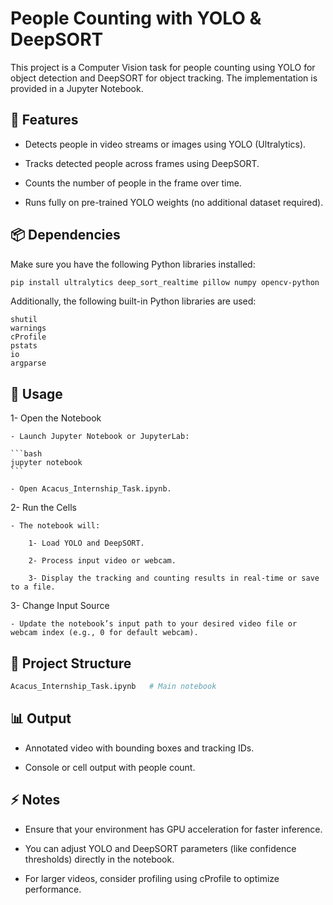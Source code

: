 # People Counting with YOLO & DeepSORT
This project is a Computer Vision task for people counting using YOLO for object detection and DeepSORT for object tracking. The implementation is provided in a Jupyter Notebook.

## 📌 Features
- Detects people in video streams or images using YOLO (Ultralytics).

- Tracks detected people across frames using DeepSORT.

- Counts the number of people in the frame over time.

- Runs fully on pre-trained YOLO weights (no additional dataset required).

## 📦 Dependencies
Make sure you have the following Python libraries installed:

```bash
pip install ultralytics deep_sort_realtime pillow numpy opencv-python
```
Additionally, the following built-in Python libraries are used:

```
shutil
warnings
cProfile
pstats
io
argparse
```

## 🚀 Usage
1- Open the Notebook

    - Launch Jupyter Notebook or JupyterLab:

    ```bash
    jupyter notebook
    ```
    
    - Open Acacus_Internship_Task.ipynb.

2- Run the Cells

    - The notebook will:

        1- Load YOLO and DeepSORT.

        2- Process input video or webcam.

        3- Display the tracking and counting results in real-time or save to a file.

3- Change Input Source

    - Update the notebook’s input path to your desired video file or webcam index (e.g., 0 for default webcam).

## 📂 Project Structure

```bash
Acacus_Internship_Task.ipynb   # Main notebook
```

## 📊 Output
- Annotated video with bounding boxes and tracking IDs.

- Console or cell output with people count.

## ⚡ Notes

- Ensure that your environment has GPU acceleration for faster inference.

- You can adjust YOLO and DeepSORT parameters (like confidence thresholds) directly in the notebook.

- For larger videos, consider profiling using cProfile to optimize performance.
